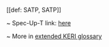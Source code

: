 [[def: SATP, SATP]]

~ Spec-Up-T link: <a href='https://weboftrust.github.io/WOT-terms/docs/glossary/SATP'>here</a>

~ More in <a href="https://weboftrust.github.io/WOT-terms/docs/glossary/SATP">extended KERI glossary</a>
